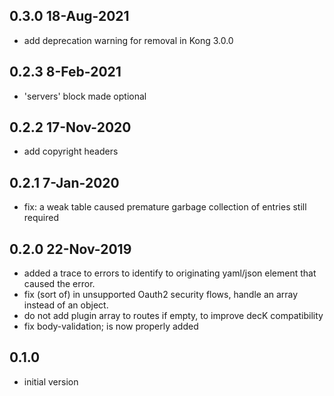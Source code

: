 ## 0.3.0 18-Aug-2021

- add deprecation warning for removal in Kong 3.0.0

## 0.2.3 8-Feb-2021

- 'servers' block made optional

## 0.2.2 17-Nov-2020

- add copyright headers

## 0.2.1 7-Jan-2020

- fix: a weak table caused premature garbage collection of entries still
  required

## 0.2.0 22-Nov-2019

- added a trace to errors to identify to originating yaml/json element that
  caused the error.
- fix (sort of) in unsupported Oauth2 security flows, handle an array
  instead of an object.
- do not add plugin array to routes if empty, to improve decK compatibility
- fix body-validation; is now properly added

## 0.1.0

- initial version
